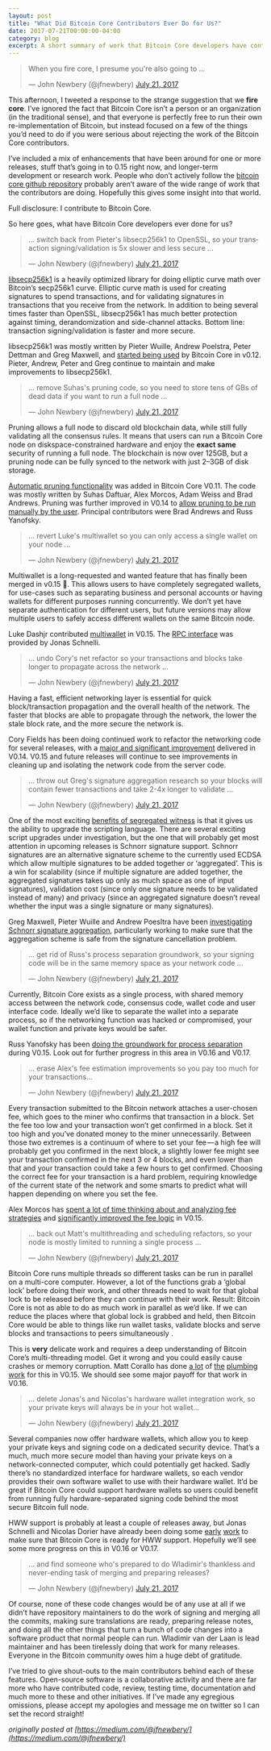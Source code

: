 ```yaml
---
layout: post
title: "What Did Bitcoin Core Contributors Ever Do for Us?"
date: 2017-07-21T00:00:00-04:00
category: blog
excerpt: A short summary of work that Bitcoin Core developers have contributed to the project.
---
```


<blockquote class="twitter-tweet" data-lang="en"><p lang="en" dir="ltr">When you fire core, I presume you&#39;re also going to ...</p>&mdash; John Newbery (@jfnewbery) <a href="https://twitter.com/jfnewbery/status/888506387030003712?ref_src=twsrc%5Etfw">July 21, 2017</a></blockquote>
<script async src="https://platform.twitter.com/widgets.js" charset="utf-8"></script>

This afternoon, I tweeted a response to the strange suggestion that we
**fire core**. I’ve ignored the fact that Bitcoin Core isn’t a person or an
organization (in the traditional sense), and that everyone is perfectly free to
run their own re-implementation of Bitcoin, but instead focused on a few of the
things you’d need to do if you were serious about rejecting the work of the
Bitcoin Core contributors.

I’ve included a mix of enhancements that have been around for one or more
releases, stuff that’s going in to 0.15 right now, and longer-term development
or research work. People who don’t actively follow the
[bitcoin core github repository][bitcoin core github repo] probably aren’t
aware of the wide range of work that the contributors are doing. Hopefully this
gives some insight into that world.

[bitcoin core github repo]: https://github.com/bitcoin/bitcoin/

Full disclosure: I contribute to Bitcoin Core.

So here goes, what have Bitcoin Core developers ever done for us?

<blockquote class="twitter-tweet" data-conversation="none" data-lang="en"><p lang="en" dir="ltr">... switch back from Pieter&#39;s libsecp256k1 to OpenSSL, so your transaction signing/validation is 5x slower and less secure ...</p>&mdash; John Newbery (@jfnewbery) <a href="https://twitter.com/jfnewbery/status/888506710649950208?ref_src=twsrc%5Etfw">July 21, 2017</a></blockquote>
<script async src="https://platform.twitter.com/widgets.js" charset="utf-8"></script>

[libsecp256k1][libsecp] is a heavily optimized library for doing elliptic curve math over
Bitcoin’s secp256k1 curve. Elliptic curve math is used for creating signatures
to spend transactions, and for validating signatures in transactions that you
receive from the network. In addition to being several times faster than
OpenSSL, libsecp256k1 has much better protection against timing,
derandomization and side-channel attacks. Bottom line: transaction
signing/validation is faster and more secure.

libsecp256k1 was mostly written by Pieter Wuille, Andrew Poelstra, Peter
Dettman and Greg Maxwell, and [started being used][libsecp PR] by Bitcoin Core in v0.12.
Pieter, Andrew, Peter and Greg continue to maintain and make improvements to
libsecp256k1.

[libsecp]: https://github.com/bitcoin-core/secp256k1
[libsecp PR]: https://github.com/bitcoin/bitcoin/pull/6954

<blockquote class="twitter-tweet" data-conversation="none" data-lang="en"><p lang="en" dir="ltr">... remove Suhas&#39;s pruning code, so you need to store tens of GBs of dead data if you want to run a full node ...</p>&mdash; John Newbery (@jfnewbery) <a href="https://twitter.com/jfnewbery/status/888506811845922816?ref_src=twsrc%5Etfw">July 21, 2017</a></blockquote>
<script async src="https://platform.twitter.com/widgets.js" charset="utf-8"></script>

Pruning allows a full node to discard old blockchain data, while still fully
validating all the consensus rules. It means that users can run a Bitcoin Core
node on diskspace-constrained hardware and enjoy the **exact same** security of
running a full node. The blockchain is now over 125GB, but a pruning node can
be fully synced to the network with just 2–3GB of disk storage.

[Automatic pruning functionality][pruning PR] was added in Bitcoin Core V0.11. The code was
mostly written by Suhas Daftuar, Alex Morcos, Adam Weiss and Brad Andrews.
Pruning was further improved in V0.14 to [allow pruning to be run manually by the user][manual pruning PR].
Principal contributors were Brad Andrews and Russ Yanofsky.

[pruning PR]: https://github.com/bitcoin/bitcoin/pull/5863
[manual pruning PR]: https://github.com/bitcoin/bitcoin/pull/7871

<blockquote class="twitter-tweet" data-conversation="none" data-lang="en"><p lang="en" dir="ltr">... revert Luke&#39;s multiwallet so you can only access a single wallet on your node ...</p>&mdash; John Newbery (@jfnewbery) <a href="https://twitter.com/jfnewbery/status/888506895941615616?ref_src=twsrc%5Etfw">July 21, 2017</a></blockquote>
<script async src="https://platform.twitter.com/widgets.js" charset="utf-8"></script>

Multiwallet is a long-requested and wanted feature that has finally been merged
in v0.15 🎉. This allows users to have completely segregated wallets, for
use-cases such as separating business and personal accounts or having wallets
for different purposes running concurrently. We don’t yet have separate
authentication for different users, but future versions may allow multiple
users to safely access different wallets on the same Bitcoin node.

Luke Dashjr contributed [multiwallet][multiwallet PR] in V0.15. The
[RPC interface][multiwallet RPC] was provided by Jonas Schnelli.

[multiwallet PR]: https://github.com/bitcoin/bitcoin/pull/8694
[multiwallet RPC]: https://github.com/bitcoin/bitcoin/pull/10849

<blockquote class="twitter-tweet" data-conversation="none" data-lang="en"><p lang="en" dir="ltr">... undo Cory&#39;s net refactor so your transactions and blocks take longer to propagate across the network ...</p>&mdash; John Newbery (@jfnewbery) <a href="https://twitter.com/jfnewbery/status/888506982570876928?ref_src=twsrc%5Etfw">July 21, 2017</a></blockquote>
<script async src="https://platform.twitter.com/widgets.js" charset="utf-8"></script>

Having a fast, efficient networking layer is essential for quick
block/transaction propagation and the overall health of the network. The faster
that blocks are able to propagate through the network, the lower the stale
block rate, and the more secure the network is.

Cory Fields has been doing continued work to refactor the networking code for
several releases, with a [major and significant improvement][Net speedup PR]
delivered in V0.14.  V0.15 and future releases will continue to see
improvements in cleaning up and isolating the network code from the server
code.

[Net speedup PR]: https://github.com/bitcoin/bitcoin/pull/9441

<blockquote class="twitter-tweet" data-conversation="none" data-lang="en"><p lang="en" dir="ltr">... throw out Greg&#39;s signature aggregation research so your blocks will contain fewer transactions and take 2-4x longer to validate ...</p>&mdash; John Newbery (@jfnewbery) <a href="https://twitter.com/jfnewbery/status/888507085071282176?ref_src=twsrc%5Etfw">July 21, 2017</a></blockquote>
<script async src="https://platform.twitter.com/widgets.js" charset="utf-8"></script>

One of the most exciting [benefits of segregated witness][segwit benefits] is
that it gives us the ability to upgrade the scripting language. There are
several exciting script upgrades under investigation, but the one that will
probably get most attention in upcoming releases is Schnorr signature support.
Schnorr signatures are an alternative signature scheme to the currently used
ECDSA which allow multiple signatures to be added together or ‘aggregated’.
This is a win for scalability (since if multiple signature are added together,
the aggregated signatures takes up only as much space as one of input
signatures), validation cost (since only one signature needs to be validated
instead of many) and privacy (since an aggregated signature doesn’t reveal
whether the input was a single signature or many signatures).

Greg Maxwell, Pieter Wuille and Andrew Poesltra have been
[investigating Schnorr signature aggregation][sig agg], particularly working to
make sure that the aggregation scheme is safe from the signature cancellation
problem.

[segwit benefits]: https://bitcoin.org/en/release/v0.13.1#segregated-witness-soft-fork
[sig agg]: https://bitcoincore.org/en/2017/03/23/schnorr-signature-aggregation/

<blockquote class="twitter-tweet" data-conversation="none" data-lang="en"><p lang="en" dir="ltr">... get rid of Russ&#39;s process separation groundwork, so your signing code will be in the same memory space as your network code ...</p>&mdash; John Newbery (@jfnewbery) <a href="https://twitter.com/jfnewbery/status/888507180793581568?ref_src=twsrc%5Etfw">July 21, 2017</a></blockquote>
<script async src="https://platform.twitter.com/widgets.js" charset="utf-8"></script>

Currently, Bitcoin Core exists as a single process, with shared memory access
between the network code, consensus code, wallet code and user interface code.
Ideally we’d like to separate the wallet into a separate process, so if the
networking function was hacked or compromised, your wallet function and private
keys would be safer.

Russ Yanofsky has been [doing the groundwork for process separation][process separation]
during V0.15. Look out for further progress in this area in V0.16 and V0.17.

[process separation]: https://github.com/bitcoin/bitcoin/pull/10102

<blockquote class="twitter-tweet" data-conversation="none" data-lang="en"><p lang="en" dir="ltr">... erase Alex&#39;s fee estimation improvements so you pay too much for your transactions...</p>&mdash; John Newbery (@jfnewbery) <a href="https://twitter.com/jfnewbery/status/888507260196069380?ref_src=twsrc%5Etfw">July 21, 2017</a></blockquote>
<script async src="https://platform.twitter.com/widgets.js" charset="utf-8"></script>

Every transaction submitted to the Bitcoin network attaches a user-chosen fee,
which goes to the miner who confirms that transaction in a block. Set the fee
too low and your transaction won’t get confirmed in a block. Set it too high
and you’ve donated money to the miner unnecessarily. Between those two extremes
is a continuum of where to set your fee — a high fee will probably get you
confirmed in the next block, a slightly lower fee might see your transaction
confirmed in the next 3 or 4 blocks, and even lower than that and your
transaction could take a few hours to get confirmed. Choosing the correct fee
for your transaction is a hard problem, requiring knowledge of the current
state of the network and some smarts to predict what will happen depending on
where you set the fee.

Alex Morcos has [spent a lot of time thinking about and analyzing fee strategies][fee estimation gist]
and [significantly improved the fee logic][better fee estimation] in V0.15.

[fee estimation gist]: https://gist.github.com/morcos/d3637f015bc4e607e1fd10d8351e9f41
[better fee estimation]: https://github.com/bitcoin/bitcoin/pull/10199

<blockquote class="twitter-tweet" data-conversation="none" data-lang="en"><p lang="en" dir="ltr">... back out Matt&#39;s multithreading and scheduling refactors, so your node is mostly limited to running a single process ...</p>&mdash; John Newbery (@jfnewbery) <a href="https://twitter.com/jfnewbery/status/888507364265119747?ref_src=twsrc%5Etfw">July 21, 2017</a></blockquote>
<script async src="https://platform.twitter.com/widgets.js" charset="utf-8"></script>

Bitcoin Core runs multiple threads so different tasks can be run in parallel on
a multi-core computer. However, a lot of the functions grab a ‘global lock’
before doing their work, and other threads need to wait for that global lock to
be released before they can continue with their work. Result: Bitcoin Core is
not as able to do as much work in parallel as we’d like. If we can reduce the
places where that global lock is grabbed and held, then Bitcoin Core would be
able to things like run wallet tasks, validate blocks and serve blocks and
transactions to peers simultaneously .

This is **very** delicate work and requires a deep understanding of Bitcoin Core’s
multi-threading model. Get it wrong and you could easily cause crashes or
memory corruption. Matt Corallo has done [a lot][multithread 1] of
[the][multithread 2] [plumbing][multithread 3] [work][multithread 4] for this in
V0.15. We should see some major payoff for that work in V0.16.

[multithread 1]: https://github.com/bitcoin/bitcoin/pull/9725
[multithread 2]: https://github.com/bitcoin/bitcoin/pull/9605
[multithread 3]: https://github.com/bitcoin/bitcoin/pull/10178
[multithread 4]: https://github.com/bitcoin/bitcoin/pull/10179

<blockquote class="twitter-tweet" data-conversation="none" data-lang="en"><p lang="en" dir="ltr">... delete Jonas&#39;s and Nicolas&#39;s hardware wallet integration work, so your private keys will always be in your hot wallet...</p>&mdash; John Newbery (@jfnewbery) <a href="https://twitter.com/jfnewbery/status/888507476173357064?ref_src=twsrc%5Etfw">July 21, 2017</a></blockquote>
<script async src="https://platform.twitter.com/widgets.js" charset="utf-8"></script>

Several companies now offer hardware wallets, which allow you to keep your
private keys and signing code on a dedicated security device. That’s a much,
much more secure model than having your private keys on a network-connected
computer, which could potentially get hacked. Sadly there’s no standardized
interface for hardware wallets, so each vendor provides their own software
wallet to use with their hardware wallet. It’d be great if Bitcoin Core could
support hardware wallets so users could benefit from running fully
hardware-separated signing code behind the most secure Bitcoin full node.

HWW support is probably at least a couple of releases away, but Jonas Schnelli
and Nicolas Dorier have already been doing some [early][hww 1] [work][hww 2] to
make sure that Bitcoin Core is ready for HWW support. Hopefully we’ll see some
more progress on this in V0.16 or V0.17.

[hww 1]: https://github.com/bitcoin/bitcoin/pull/9728
[hww 2]: https://github.com/bitcoin/bitcoin/pull/9662

<blockquote class="twitter-tweet" data-conversation="none" data-lang="en"><p lang="en" dir="ltr">... and find someone who&#39;s prepared to do Wladimir&#39;s thankless and never-ending task of merging and preparing releases?</p>&mdash; John Newbery (@jfnewbery) <a href="https://twitter.com/jfnewbery/status/888507574273818624?ref_src=twsrc%5Etfw">July 21, 2017</a></blockquote>
<script async src="https://platform.twitter.com/widgets.js" charset="utf-8"></script>

Of course, none of these code changes would be of any use at all if we didn’t
have repository maintainers to do the work of signing and merging all the
commits, making sure translations are ready, preparing release notes, and doing
all the other things that turn a bunch of code changes into a software product
that normal people can run. Wladimir van der Laan is lead maintainer and has
been tirelessly doing that work for many releases. Everyone in the Bitcoin
community owes him a huge debt of gratitude.

I’ve tried to give shout-outs to the main contributors behind each of these
features. Open-source software is a collaborative activity and there are far
more who have contributed code, review, testing time, documentation and much
more to these and other initiatives. If I’ve made any egregious omissions,
please accept my apologies and message me on twitter so I can set the record
straight!

_originally posted at [https://medium.com/@jfnewbery/](https://medium.com/@jfnewbery/)_
